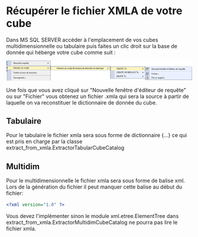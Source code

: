 # Récupérer le fichier XMLA de votre cube

Dans MS SQL SERVER accéder à l'emplacement de vos cubes multidimensionnelle ou tabulaire puis faites un clic droit sur la base de donnée qui héberge votre cube comme suit :

![Texte alternatif](images/create_xmla.png)

Une fois que vous avez cliqué sur "Nouvelle fenêtre d'éditeur de requête" ou sur "Fichier" vous obtenez un fichier .xmla qui sera la source à partir de laquelle on va reconstituer le dictionnaire de donnée du cube.

## Tabulaire

Pour le tabulaire le fichier xmla sera sous forme de dictionnaire {...} ce qui est pris en charge par la classe extract_from_xmla.ExtractorTabularCubeCatalog

## Multidim

Pour le multidimensionnelle le fichier xmla sera sous forme de balise xml. Lors de la génération du fichier il peut manquer cette balise au début du fichier:
 
````xml
<?xml version="1.0" ?>
````
Vous devez l'implémenter sinon le module xml.etree.ElementTree dans extract_from_xmla.ExtractorMultidimCubeCatalog ne pourra pas lire le fichier xmla.
